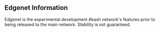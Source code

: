 Edgenet Information
-------------------

Edgenet is the experimental development Akash network's features prior to being released to the main network. Stability is not guaranteed.
